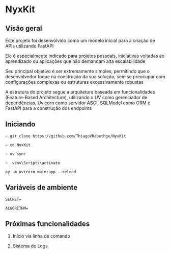# NyxKit

## Visão geral

Este projeto foi desenvolvido como um modelo inicial para a criação de APIs utilizando FastAPI

Ele é especialmente indicado para projetos pessoais, iniciativas voltadas ao aprendizado ou aplicações que não demandam alta escalabilidade

Seu principal objetivo é ser extremamente simples, permitindo que o desenvolvedor foque na construção da sua solução, sem se preocupar com configurações complexas ou estruturas excessivamente robustas

A estrutura do projeto segue a arquitetura baseada em funcionalidades (Feature-Based Architecture), utilizando o UV como gerenciador de dependências, Uvicorn como servidor ASGI, SQLModel como ORM e FastAPI para a construção dos endpoints

## Iniciando

``~ git clone https://github.com/ThiagoVRabethge/NyxKit``

``~ cd NyxKit``

``~ uv sync``

``~ .venv\Scripts\activate``

``py -m uvicorn main:app --reload``

## Variáveis de ambiente

``SECRET=``

``ALGORITHM=``

## Próximas funcionalidades

1. Início via linha de comando

2. Sistema de Logs